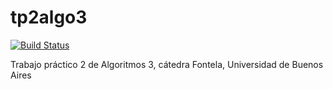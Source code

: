 # tp2algo3

[![Build Status](https://travis-ci.com/JuanGaray93/tp2algo3.svg?branch=master)](https://travis-ci.com/JuanGaray93/tp2algo3)

Trabajo práctico 2 de Algoritmos 3, cátedra Fontela, Universidad de Buenos Aires
